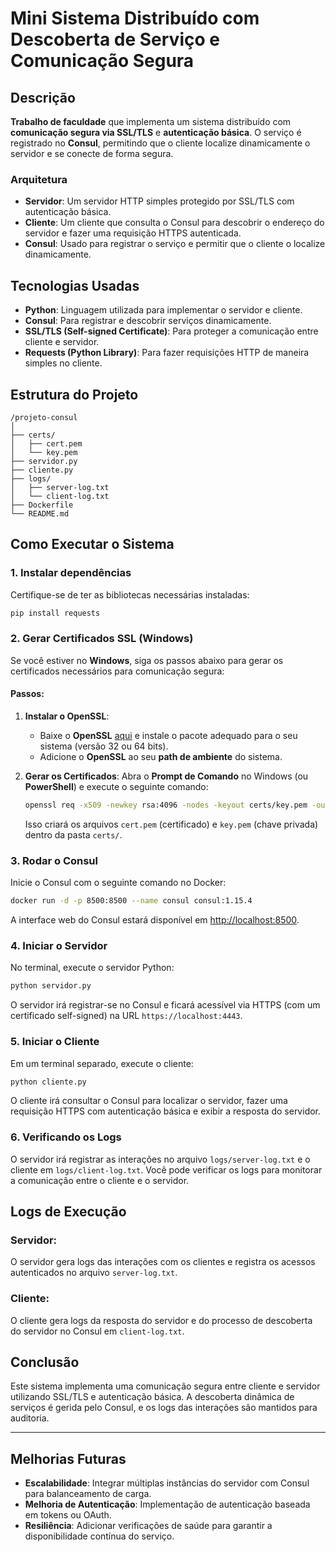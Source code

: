 
# Mini Sistema Distribuído com Descoberta de Serviço e Comunicação Segura

## Descrição
**Trabalho de faculdade** que implementa um sistema distribuído com **comunicação segura via SSL/TLS** e **autenticação básica**. O serviço é registrado no **Consul**, permitindo que o cliente localize dinamicamente o servidor e se conecte de forma segura.

### Arquitetura
- **Servidor**: Um servidor HTTP simples protegido por SSL/TLS com autenticação básica.
- **Cliente**: Um cliente que consulta o Consul para descobrir o endereço do servidor e fazer uma requisição HTTPS autenticada.
- **Consul**: Usado para registrar o serviço e permitir que o cliente o localize dinamicamente.

## Tecnologias Usadas
- **Python**: Linguagem utilizada para implementar o servidor e cliente.
- **Consul**: Para registrar e descobrir serviços dinamicamente.
- **SSL/TLS (Self-signed Certificate)**: Para proteger a comunicação entre cliente e servidor.
- **Requests (Python Library)**: Para fazer requisições HTTP de maneira simples no cliente.

## Estrutura do Projeto
```
/projeto-consul
│
├── certs/
│   ├── cert.pem
│   └── key.pem
├── servidor.py
├── cliente.py
├── logs/
│   ├── server-log.txt
│   └── client-log.txt
├── Dockerfile
└── README.md
```

## Como Executar o Sistema

### 1. Instalar dependências
Certifique-se de ter as bibliotecas necessárias instaladas:

```bash
pip install requests
```

### 2. Gerar Certificados SSL (Windows)
Se você estiver no **Windows**, siga os passos abaixo para gerar os certificados necessários para comunicação segura:

#### Passos:
1. **Instalar o OpenSSL**:
   - Baixe o **OpenSSL** [aqui](https://slproweb.com/products/Win32OpenSSL.html) e instale o pacote adequado para o seu sistema (versão 32 ou 64 bits).
   - Adicione o **OpenSSL** ao seu **path de ambiente** do sistema.

2. **Gerar os Certificados**:
   Abra o **Prompt de Comando** no Windows (ou **PowerShell**) e execute o seguinte comando:

   ```bash
   openssl req -x509 -newkey rsa:4096 -nodes -keyout certs/key.pem -out certs/cert.pem -days 365 -subj "/CN=localhost"
   ```

   Isso criará os arquivos `cert.pem` (certificado) e `key.pem` (chave privada) dentro da pasta `certs/`.

### 3. Rodar o Consul
Inicie o Consul com o seguinte comando no Docker:

```bash
docker run -d -p 8500:8500 --name consul consul:1.15.4
```

A interface web do Consul estará disponível em [http://localhost:8500](http://localhost:8500).

### 4. Iniciar o Servidor
No terminal, execute o servidor Python:

```bash
python servidor.py
```

O servidor irá registrar-se no Consul e ficará acessível via HTTPS (com um certificado self-signed) na URL `https://localhost:4443`.

### 5. Iniciar o Cliente
Em um terminal separado, execute o cliente:

```bash
python cliente.py
```

O cliente irá consultar o Consul para localizar o servidor, fazer uma requisição HTTPS com autenticação básica e exibir a resposta do servidor.

### 6. Verificando os Logs
O servidor irá registrar as interações no arquivo `logs/server-log.txt` e o cliente em `logs/client-log.txt`. Você pode verificar os logs para monitorar a comunicação entre o cliente e o servidor.

## Logs de Execução

### Servidor:
O servidor gera logs das interações com os clientes e registra os acessos autenticados no arquivo `server-log.txt`.

### Cliente:
O cliente gera logs da resposta do servidor e do processo de descoberta do servidor no Consul em `client-log.txt`.

## Conclusão
Este sistema implementa uma comunicação segura entre cliente e servidor utilizando SSL/TLS e autenticação básica. A descoberta dinâmica de serviços é gerida pelo Consul, e os logs das interações são mantidos para auditoria.

---

## Melhorias Futuras
- **Escalabilidade**: Integrar múltiplas instâncias do servidor com Consul para balanceamento de carga.
- **Melhoria de Autenticação**: Implementação de autenticação baseada em tokens ou OAuth.
- **Resiliência**: Adicionar verificações de saúde para garantir a disponibilidade contínua do serviço.

